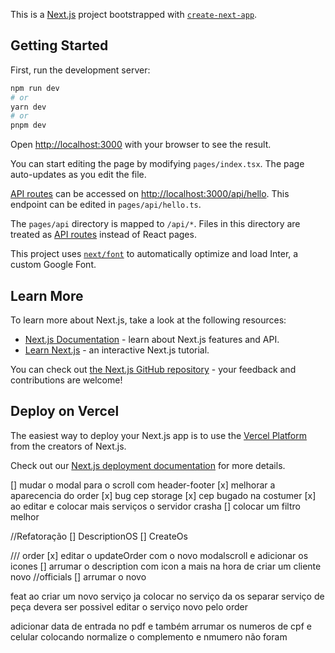This is a [Next.js](https://nextjs.org/) project bootstrapped with [`create-next-app`](https://github.com/vercel/next.js/tree/canary/packages/create-next-app).

## Getting Started

First, run the development server:

```bash
npm run dev
# or
yarn dev
# or
pnpm dev
```

Open [http://localhost:3000](http://localhost:3000) with your browser to see the result.

You can start editing the page by modifying `pages/index.tsx`. The page auto-updates as you edit the file.

[API routes](https://nextjs.org/docs/api-routes/introduction) can be accessed on [http://localhost:3000/api/hello](http://localhost:3000/api/hello). This endpoint can be edited in `pages/api/hello.ts`.

The `pages/api` directory is mapped to `/api/*`. Files in this directory are treated as [API routes](https://nextjs.org/docs/api-routes/introduction) instead of React pages.

This project uses [`next/font`](https://nextjs.org/docs/basic-features/font-optimization) to automatically optimize and load Inter, a custom Google Font.

## Learn More

To learn more about Next.js, take a look at the following resources:

- [Next.js Documentation](https://nextjs.org/docs) - learn about Next.js features and API.
- [Learn Next.js](https://nextjs.org/learn) - an interactive Next.js tutorial.

You can check out [the Next.js GitHub repository](https://github.com/vercel/next.js/) - your feedback and contributions are welcome!

## Deploy on Vercel

The easiest way to deploy your Next.js app is to use the [Vercel Platform](https://vercel.com/new?utm_medium=default-template&filter=next.js&utm_source=create-next-app&utm_campaign=create-next-app-readme) from the creators of Next.js.

Check out our [Next.js deployment documentation](https://nextjs.org/docs/deployment) for more details.

[] mudar o modal para o scroll com header-footer
[x] melhorar a aparecencia do order
[x] bug cep storage
[x] cep bugado na costumer
[x] ao editar e colocar mais serviços o servidor crasha
[] colocar um filtro melhor

//Refatoração
[] DescriptionOS
[] CreateOs

/// order
[x] editar o updateOrder com o novo modalscroll e adicionar os icones
[] arrumar o description com icon a mais na hora de criar um cliente novo
//officials
[] arrumar o novo

feat
ao criar um novo serviço ja colocar no serviço da os
separar serviço de peça
devera ser possivel editar o serviço novo pelo order

adicionar data de entrada no pdf e também arrumar os numeros de cpf e celular colocando normalize
o complemento e nmumero não foram
